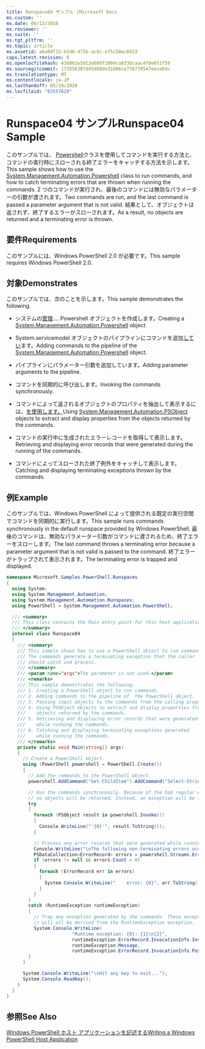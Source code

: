 ```yaml
---
title: Runspace04 サンプル |Microsoft Docs
ms.custom: ''
ms.date: 09/13/2016
ms.reviewer: ''
ms.suite: ''
ms.tgt_pltfrm: ''
ms.topic: article
ms.assetid: a6a04f15-b5d8-475b-ac9c-e75c58ec8933
caps.latest.revision: 8
ms.openlocfilehash: 416061e5812e608f2099ca833bcaac4f0e651f59
ms.sourcegitcommit: 173556307d45d88de31086ce776770547eece64c
ms.translationtype: MT
ms.contentlocale: ja-JP
ms.lasthandoff: 05/19/2020
ms.locfileid: "83557620"
---
```

# <a name="runspace04-sample"></a><span data-ttu-id="1f2bd-102">Runspace04 サンプル</span><span class="sxs-lookup"><span data-stu-id="1f2bd-102">Runspace04 Sample</span></span>

<span data-ttu-id="1f2bd-103">このサンプルでは、 [Powershell](/dotnet/api/system.management.automation.powershell)クラスを使用してコマンドを実行する方法と、コマンドの実行時にスローされる終了エラーをキャッチする方法を示します。</span><span class="sxs-lookup"><span data-stu-id="1f2bd-103">This sample shows how to use the [System.Management.Automation.Powershell](/dotnet/api/system.management.automation.powershell) class to run commands, and how to catch terminating errors that are thrown when running the commands.</span></span> <span data-ttu-id="1f2bd-104">2 つのコマンドが実行され、最後のコマンドには無効なパラメーターの引数が渡されます。</span><span class="sxs-lookup"><span data-stu-id="1f2bd-104">Two commands are run, and the last command is passed a parameter argument that is not valid.</span></span> <span data-ttu-id="1f2bd-105">結果として、オブジェクトは返されず、終了するエラーがスローされます。</span><span class="sxs-lookup"><span data-stu-id="1f2bd-105">As a result, no objects are returned and a terminating error is thrown.</span></span>

## <a name="requirements"></a><span data-ttu-id="1f2bd-106">要件</span><span class="sxs-lookup"><span data-stu-id="1f2bd-106">Requirements</span></span>

<span data-ttu-id="1f2bd-107">このサンプルには、Windows PowerShell 2.0 が必要です。</span><span class="sxs-lookup"><span data-stu-id="1f2bd-107">This sample requires Windows PowerShell 2.0.</span></span>

## <a name="demonstrates"></a><span data-ttu-id="1f2bd-108">対象</span><span class="sxs-lookup"><span data-stu-id="1f2bd-108">Demonstrates</span></span>

<span data-ttu-id="1f2bd-109">このサンプルでは、次のことを示します。</span><span class="sxs-lookup"><span data-stu-id="1f2bd-109">This sample demonstrates the following.</span></span>

- <span data-ttu-id="1f2bd-110">システムの[管理](/dotnet/api/system.management.automation.powershell).... Powershell オブジェクトを作成します。</span><span class="sxs-lookup"><span data-stu-id="1f2bd-110">Creating a [System.Management.Automation.Powershell](/dotnet/api/system.management.automation.powershell) object.</span></span>

- <span data-ttu-id="1f2bd-111">System.servicemodel オブジェクトのパイプラインにコマンドを追加[してい](/dotnet/api/system.management.automation.powershell)ます。</span><span class="sxs-lookup"><span data-stu-id="1f2bd-111">Adding commands to the pipeline of the [System.Management.Automation.Powershell](/dotnet/api/system.management.automation.powershell) object.</span></span>

- <span data-ttu-id="1f2bd-112">パイプラインにパラメーター引数を追加しています。</span><span class="sxs-lookup"><span data-stu-id="1f2bd-112">Adding parameter arguments to the pipeline.</span></span>

- <span data-ttu-id="1f2bd-113">コマンドを同期的に呼び出します。</span><span class="sxs-lookup"><span data-stu-id="1f2bd-113">Invoking the commands synchronously.</span></span>

- <span data-ttu-id="1f2bd-114">コマンドによって返されるオブジェクトのプロパティを抽出して表示するには、[を使用します。](/dotnet/api/System.Management.Automation.PSObject)</span><span class="sxs-lookup"><span data-stu-id="1f2bd-114">Using [System.Management.Automation.PSObject](/dotnet/api/System.Management.Automation.PSObject) objects to extract and display properties from the objects returned by the commands.</span></span>

- <span data-ttu-id="1f2bd-115">コマンドの実行中に生成されたエラーレコードを取得して表示します。</span><span class="sxs-lookup"><span data-stu-id="1f2bd-115">Retrieving and displaying error records that were generated during the running of the commands.</span></span>

- <span data-ttu-id="1f2bd-116">コマンドによってスローされた終了例外をキャッチして表示します。</span><span class="sxs-lookup"><span data-stu-id="1f2bd-116">Catching and displaying terminating exceptions thrown by the commands.</span></span>

## <a name="example"></a><span data-ttu-id="1f2bd-117">例</span><span class="sxs-lookup"><span data-stu-id="1f2bd-117">Example</span></span>

<span data-ttu-id="1f2bd-118">このサンプルでは、Windows PowerShell によって提供される既定の実行空間でコマンドを同期的に実行します。</span><span class="sxs-lookup"><span data-stu-id="1f2bd-118">This sample runs commands synchronously in the default runspace provided by Windows PowerShell.</span></span> <span data-ttu-id="1f2bd-119">最後のコマンドは、無効なパラメーター引数がコマンドに渡されるため、終了エラーをスローします。</span><span class="sxs-lookup"><span data-stu-id="1f2bd-119">The last command throws a terminating error because a parameter argument that is not valid is passed to the command.</span></span> <span data-ttu-id="1f2bd-120">終了エラーがトラップされて表示されます。</span><span class="sxs-lookup"><span data-stu-id="1f2bd-120">The terminating error is trapped and displayed.</span></span>

```csharp
namespace Microsoft.Samples.PowerShell.Runspaces
{
  using System;
  using System.Management.Automation;
  using System.Management.Automation.Runspaces;
  using PowerShell = System.Management.Automation.PowerShell;

  /// <summary>
  /// This class contains the Main entry point for this host application.
  /// </summary>
  internal class Runspace04
  {
    /// <summary>
    /// This sample shows how to use a PowerShell object to run commands.
    /// The commands generate a terminating exception that the caller
    /// should catch and process.
    /// </summary>
    /// <param name="args">The parameter is not used.</param>
    /// <remarks>
    /// This sample demonstrates the following:
    /// 1. Creating a PowerShell object to run commands.
    /// 2. Adding commands to the pipeline of  the PowerShell object.
    /// 3. Passing input objects to the commands from the calling program.
    /// 4. Using PSObject objects to extract and display properties from the
    ///    objects returned by the commands.
    /// 5. Retrieving and displaying error records that were generated
    ///    while running the commands.
    /// 6. Catching and displaying terminating exceptions generated
    ///    while running the commands.
    /// </remarks>
    private static void Main(string[] args)
    {
      // Create a PowerShell object.
      using (PowerShell powershell = PowerShell.Create())
      {
        // Add the commands to the PowerShell object.
        powershell.AddCommand("Get-ChildItem").AddCommand("Select-String").AddArgument("*");

        // Run the commands synchronously. Because of the bad regular expression,
        // no objects will be returned. Instead, an exception will be thrown.
        try
        {
          foreach (PSObject result in powershell.Invoke())
          {
            Console.WriteLine("'{0}'", result.ToString());
          }

          // Process any error records that were generated while running the commands.
          Console.WriteLine("\nThe following non-terminating errors occurred:\n");
          PSDataCollection<ErrorRecord> errors = powershell.Streams.Error;
          if (errors != null && errors.Count > 0)
          {
            foreach (ErrorRecord err in errors)
            {
              System.Console.WriteLine("    error: {0}", err.ToString());
            }
          }
        }
        catch (RuntimeException runtimeException)
        {
          // Trap any exception generated by the commands. These exceptions
          // will all be derived from the RuntimeException exception.
          System.Console.WriteLine(
                        "Runtime exception: {0}: {1}\n{2}",
                        runtimeException.ErrorRecord.InvocationInfo.InvocationName,
                        runtimeException.Message,
                        runtimeException.ErrorRecord.InvocationInfo.PositionMessage);
        }
      }

      System.Console.WriteLine("\nHit any key to exit...");
      System.Console.ReadKey();
    }
  }
}
```

## <a name="see-also"></a><span data-ttu-id="1f2bd-121">参照</span><span class="sxs-lookup"><span data-stu-id="1f2bd-121">See Also</span></span>

[<span data-ttu-id="1f2bd-122">Windows PowerShell ホスト アプリケーションを記述する</span><span class="sxs-lookup"><span data-stu-id="1f2bd-122">Writing a Windows PowerShell Host Application</span></span>](./writing-a-windows-powershell-host-application.md)
